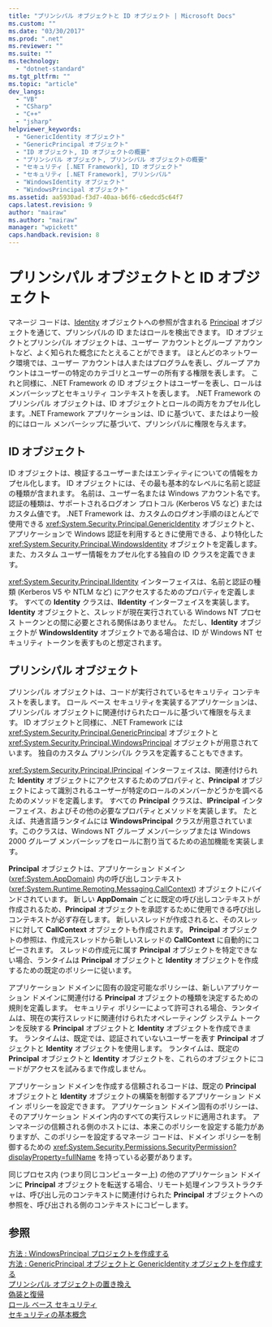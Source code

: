 ```yaml
---
title: "プリンシパル オブジェクトと ID オブジェクト | Microsoft Docs"
ms.custom: ""
ms.date: "03/30/2017"
ms.prod: ".net"
ms.reviewer: ""
ms.suite: ""
ms.technology: 
  - "dotnet-standard"
ms.tgt_pltfrm: ""
ms.topic: "article"
dev_langs: 
  - "VB"
  - "CSharp"
  - "C++"
  - "jsharp"
helpviewer_keywords: 
  - "GenericIdentity オブジェクト"
  - "GenericPrincipal オブジェクト"
  - "ID オブジェクト, ID オブジェクトの概要"
  - "プリンシパル オブジェクト, プリンシパル オブジェクトの概要"
  - "セキュリティ [.NET Framework], ID オブジェクト"
  - "セキュリティ [.NET Framework], プリンシパル"
  - "WindowsIdentity オブジェクト"
  - "WindowsPrincipal オブジェクト"
ms.assetid: aa5930ad-f3d7-40aa-b6f6-c6edcd5c64f7
caps.latest.revision: 9
author: "mairaw"
ms.author: "mairaw"
manager: "wpickett"
caps.handback.revision: 8
---
```

# プリンシパル オブジェクトと ID オブジェクト
マネージ コードは、[Identity](frlrfSystemSecurityPrincipalIIdentityClassTopic) オブジェクトへの参照が含まれる [Principal](frlrfSystemSecurityPrincipalIPrincipalClassTopic) オブジェクトを通じて、プリンシパルの ID またはロールを検出できます。  ID オブジェクトとプリンシパル オブジェクトは、ユーザー アカウントとグループ アカウントなど、よく知られた概念にたとえることができます。  ほとんどのネットワーク環境では、ユーザー アカウントは人またはプログラムを表し、グループ アカウントはユーザーの特定のカテゴリとユーザーの所有する権限を表します。  これと同様に、.NET Framework の ID オブジェクトはユーザーを表し、ロールはメンバーシップとセキュリティ コンテキストを表します。  .NET Framework のプリンシパル オブジェクトは、ID オブジェクトとロールの両方をカプセル化します。.NET Framework アプリケーションは、ID に基づいて、またはより一般的にはロール メンバーシップに基づいて、プリンシパルに権限を与えます。  
  
## ID オブジェクト  
 ID オブジェクトは、検証するユーザーまたはエンティティについての情報をカプセル化します。  ID オブジェクトには、その最も基本的なレベルに名前と認証の種類が含まれます。  名前は、ユーザー名または Windows アカウント名です。認証の種類は、サポートされるログオン プロトコル \(Kerberos V5 など\) またはカスタム値です。  .NET Framework は、カスタムのログオン手順のほとんどで使用できる <xref:System.Security.Principal.GenericIdentity> オブジェクトと、アプリケーションで Windows 認証を利用するときに使用できる、より特化した <xref:System.Security.Principal.WindowsIdentity> オブジェクトを定義します。  また、カスタム ユーザー情報をカプセル化する独自の ID クラスを定義できます。  
  
 <xref:System.Security.Principal.IIdentity> インターフェイスは、名前と認証の種類 \(Kerberos V5 や NTLM など\) にアクセスするためのプロパティを定義します。  すべての **Identity** クラスは、**IIdentity** インターフェイスを実装します。  **Identity** オブジェクトと、スレッドが現在実行されている Windows NT プロセス トークンとの間に必要とされる関係はありません。  ただし、**Identity** オブジェクトが **WindowsIdentity** オブジェクトである場合は、ID が Windows NT セキュリティ トークンを表すものと想定されます。  
  
## プリンシパル オブジェクト  
 プリンシパル オブジェクトは、コードが実行されているセキュリティ コンテキストを表します。  ロール ベース セキュリティを実装するアプリケーションは、プリンシパル オブジェクトに関連付けられたロールに基づいて権限を与えます。  ID オブジェクトと同様に、.NET Framework には <xref:System.Security.Principal.GenericPrincipal> オブジェクトと <xref:System.Security.Principal.WindowsPrincipal> オブジェクトが用意されています。  独自のカスタム プリンシパル クラスを定義することもできます。  
  
 <xref:System.Security.Principal.IPrincipal> インターフェイスは、関連付けられた **Identity** オブジェクトにアクセスするためのプロパティと、**Principal** オブジェクトによって識別されるユーザーが特定のロールのメンバーかどうかを調べるためのメソッドを定義します。  すべての **Principal** クラスは、**IPrincipal** インターフェイス、およびその他の必要なプロパティとメソッドを実装します。  たとえば、共通言語ランタイムには **WindowsPrincipal** クラスが用意されています。このクラスは、Windows NT グループ メンバーシップまたは Windows 2000 グループ メンバーシップをロールに割り当てるための追加機能を実装します。  
  
 **Principal** オブジェクトは、アプリケーション ドメイン \(<xref:System.AppDomain>\) 内の呼び出しコンテキスト \(<xref:System.Runtime.Remoting.Messaging.CallContext>\) オブジェクトにバインドされています。  新しい **AppDomain** ごとに既定の呼び出しコンテキストが作成されるため、**Principal** オブジェクトを承認するために使用できる呼び出しコンテキストが必ず存在します。  新しいスレッドが作成されると、そのスレッドに対して **CallContext** オブジェクトも作成されます。  **Principal** オブジェクトの参照は、作成元スレッドから新しいスレッドの **CallContext** に自動的にコピーされます。  スレッドの作成元に属す **Principal** オブジェクトを特定できない場合、ランタイムは **Principal** オブジェクトと **Identity** オブジェクトを作成するための既定のポリシーに従います。  
  
 アプリケーション ドメインに固有の設定可能なポリシーは、新しいアプリケーション ドメインに関連付ける **Principal** オブジェクトの種類を決定するための規則を定義します。  セキュリティ ポリシーによって許可される場合、ランタイムは、現在の実行スレッドに関連付けられたオペレーティング システム トークンを反映する **Principal** オブジェクトと **Identity** オブジェクトを作成できます。  ランタイムは、既定では、認証されていないユーザーを表す **Principal** オブジェクトと **Identity** オブジェクトを使用します。  ランタイムは、既定の **Principal** オブジェクトと **Identity** オブジェクトを、これらのオブジェクトにコードがアクセスを試みるまで作成しません。  
  
 アプリケーション ドメインを作成する信頼されるコードは、既定の **Principal** オブジェクトと **Identity** オブジェクトの構築を制御するアプリケーション ドメイン ポリシーを設定できます。  アプリケーション ドメイン固有のポリシーは、そのアプリケーション ドメイン内のすべての実行スレッドに適用されます。  アンマネージの信頼される側のホストには、本来このポリシーを設定する能力がありますが、このポリシーを設定するマネージ コードは、ドメイン ポリシーを制御するための <xref:System.Security.Permissions.SecurityPermission?displayProperty=fullName> を持っている必要があります。  
  
 同じプロセス内 \(つまり同じコンピューター上\) の他のアプリケーション ドメインに **Principal** オブジェクトを転送する場合、リモート処理インフラストラクチャは、呼び出し元のコンテキストに関連付けられた **Principal** オブジェクトへの参照を、呼び出される側のコンテキストにコピーします。  
  
## 参照  
 [方法 : WindowsPrincipal プロジェクトを作成する](../../../docs/standard/security/how-to-create-a-windowsprincipal-object.md)   
 [方法 : GenericPrincipal オブジェクトと GenericIdentity オブジェクトを作成する](../../../docs/standard/security/how-to-create-genericprincipal-and-genericidentity-objects.md)   
 [プリンシパル オブジェクトの置き換え](../../../docs/standard/security/replacing-a-principal-object.md)   
 [偽装と復帰](../../../docs/standard/security/impersonating-and-reverting.md)   
 [ロール ベース セキュリティ](../../../docs/standard/security/role-based-security.md)   
 [セキュリティの基本概念](../../../docs/standard/security/key-security-concepts.md)